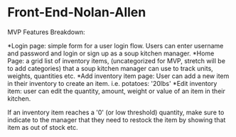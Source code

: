# Front-End-Nolan-Allen
MVP Features Breakdown:

*Login page: simple form for a user login flow. Users can enter username and password and login or sign up as a soup kitchen manager. 
*Home Page: a grid list of inventory items, (uncategorized for MVP, stretch will be to add categories) that a soup kitchen manager can use to track units, weights, quantities etc. 
*Add inventory item page: User can add a new item in their inventory to create an item. i.e. potatoes: '20lbs'
*Edit inventory item: user can edit the quantity, amount, weight or value of an item in their kitchen. 

If an inventory item reaches a '0' (or low threshold) quantity, make sure to indicate to the manager that they need to restock the item by showing that item as out of stock etc.
